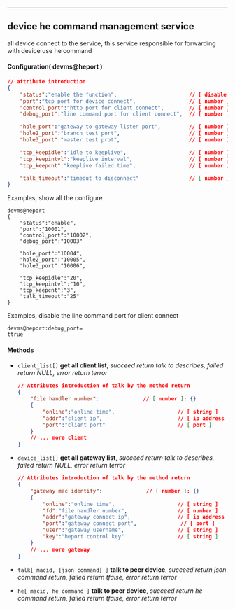 
***
## device he command management service
all device connect to the service, this service responsible for forwarding with device use he command

#### Configuration( devms@heport )

```json
// attribute introduction
{
    "status":"enable the function",                       // [ disable, enable ]
    "port":"tcp port for device connect",                 // [ number ]
    "control_port":"http port for client connect",        // [ number ]
    "debug_port":"line command port for client connect",  // [ number ]

    "hole_port":"gateway to gateway listen port",         // [ number ]
    "hole2_port":"branch test port",                      // [ number ]
    "hole3_port":"master test prot",                      // [ number ]

    "tcp_keepidle":"idle to keeplive",                    // [ number ], The unit is seconds
    "tcp_keepintvl":"keeplive interval",                  // [ number ], The unit is seconds
    "tcp_keepcnt":"keeplive failed time",                 // [ number ]

    "talk_timeout":"timeout to disconnect"                // [ number ], The unit is seconds
}
```
Examples, show all the configure
```shell
devms@heport
{
    "status":"enable",
    "port":"10001",
    "control_port":"10002",
    "debug_port":"10003"

    "hole_port":"10004",
    "hole2_port":"10005",
    "hole3_port":"10006",

    "tcp_keepidle":"20",
    "tcp_keepintvl":"10",
    "tcp_keepcnt":"3",
    "talk_timeout":"25"
}
```  
Examples, disable the line command port for client connect
```shell
devms@heport:debug_port=
ttrue
```  

#### **Methods**

+ `client_list[]` **get all client list**, *succeed return talk to describes, failed return NULL, error return terror*
    ```json
    // Attributes introduction of talk by the method return
    {
        "file handler number":              // [ number ]: {}
        {
            "online":"online time",                    // [ string ]
            "addr":"client ip",                        // [ ip address ]
            "port":"client port"                       // [ port ]
        }
        // ... more client
    }    
    ```

+ `device_list[]` **get all gateway list**, *succeed return talk to describes, failed return NULL, error return terror*
    ```json
    // Attributes introduction of talk by the method return
    {
        "gateway mac identify":              // [ number ]: {}
        {
            "online":"online time",                    // [ string ]
            "fd":"file handler number",                // [ number ]
            "addr":"gateway connect ip",               // [ ip address ]
            "port":"gateway connect port",              // [ port ]
            "user":"gateway username",                 // [ string ]
            "key":"heport control key"                 // [ string ]
        }
        // ... more gateway
    }    
    ```

+ `talk[ macid, {json command} ]` **talk to peer device**, *succeed return json command return, failed return tfalse, error return terror*

+ `he[ macid, he command ]` **talk to peer device**, *succeed return he command return, failed return tfalse, error return terror*

